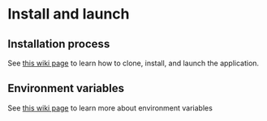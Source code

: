# Install and launch

## Installation process

See [this wiki page](https://github.com/jdr-tools/campaigns/wiki/Installation) to learn how to clone, install, and launch the application.

## Environment variables

See [this wiki page](https://github.com/jdr-tools/campaigns/wiki/Environment-variables) to learn more about environment variables
